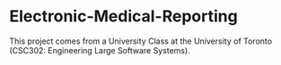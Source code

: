 # Electronic-Medical-Reporting
This project comes from a University Class at the University of Toronto (CSC302: Engineering Large Software Systems).

